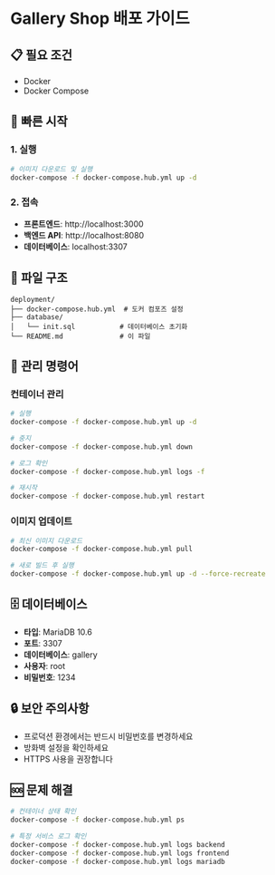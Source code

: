 # Gallery Shop 배포 가이드

## 📋 필요 조건

- Docker
- Docker Compose

## 🚀 빠른 시작

### 1. 실행

```bash
# 이미지 다운로드 및 실행
docker-compose -f docker-compose.hub.yml up -d
```

### 2. 접속

- **프론트엔드**: http://localhost:3000
- **백엔드 API**: http://localhost:8080
- **데이터베이스**: localhost:3307

## 📁 파일 구조

```
deployment/
├── docker-compose.hub.yml  # 도커 컴포즈 설정
├── database/
│   └── init.sql           # 데이터베이스 초기화
└── README.md              # 이 파일
```

## 🔧 관리 명령어

### 컨테이너 관리

```bash
# 실행
docker-compose -f docker-compose.hub.yml up -d

# 중지
docker-compose -f docker-compose.hub.yml down

# 로그 확인
docker-compose -f docker-compose.hub.yml logs -f

# 재시작
docker-compose -f docker-compose.hub.yml restart
```

### 이미지 업데이트

```bash
# 최신 이미지 다운로드
docker-compose -f docker-compose.hub.yml pull

# 새로 빌드 후 실행
docker-compose -f docker-compose.hub.yml up -d --force-recreate
```

## 🗄️ 데이터베이스

- **타입**: MariaDB 10.6
- **포트**: 3307
- **데이터베이스**: gallery
- **사용자**: root
- **비밀번호**: 1234

## 🔒 보안 주의사항

- 프로덕션 환경에서는 반드시 비밀번호를 변경하세요
- 방화벽 설정을 확인하세요
- HTTPS 사용을 권장합니다

## 🆘 문제 해결

```bash
# 컨테이너 상태 확인
docker-compose -f docker-compose.hub.yml ps

# 특정 서비스 로그 확인
docker-compose -f docker-compose.hub.yml logs backend
docker-compose -f docker-compose.hub.yml logs frontend
docker-compose -f docker-compose.hub.yml logs mariadb
```

